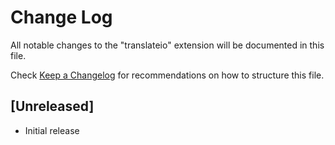 # Change Log

All notable changes to the "translateio" extension will be documented in this file.

Check [Keep a Changelog](http://keepachangelog.com/) for recommendations on how to structure this file.

## [Unreleased]

- Initial release